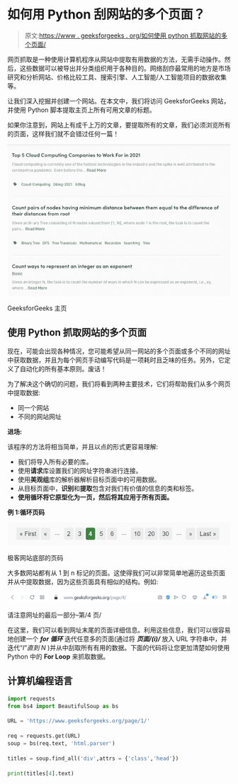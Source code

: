 # 如何用 Python 刮网站的多个页面？

> 原文:[https://www . geeksforgeeks . org/如何使用 python 抓取网站的多个页面/](https://www.geeksforgeeks.org/how-to-scrape-multiple-pages-of-a-website-using-python/)

网页抓取是一种使用计算机程序从网站中提取有用数据的方法，无需手动操作。然后，这些数据可以被导出并分类组织用于各种目的。网络刮痧最常用的地方是市场研究和分析网站、价格比较工具、搜索引擎、人工智能/人工智能项目的数据收集等。

让我们深入挖掘并创建一个网站。在本文中，我们将访问 GeeksforGeeks 网站，并使用 Python 脚本提取主页上所有可用文章的标题。

如果你注意到，网站上有成千上万的文章，要提取所有的文章，我们必须浏览所有的页面，这样我们就不会错过任何一篇！

![](img/a3a9bb44d2d04a49db9e34f671f7568e.png)

GeeksforGeeks 主页

## 使用 Python 抓取网站的多个页面

现在，可能会出现各种情况，您可能希望从同一网站的多个页面或多个不同的网址中获取数据，并且为每个网页手动编写代码是一项耗时且乏味的任务。另外，它定义了自动化的所有基本原则。废话！

为了解决这个确切的问题，我们将看到两种主要技术，它们将帮助我们从多个网页中提取数据:

*   同一个网站
*   不同的网站网址

**进场:**

该程序的方法将相当简单，并且以点的形式更容易理解:

*   我们将导入所有必要的库。
*   使用**请求**库设置我们的网址字符串进行连接。
*   使用**美观组**库的解析器解析目标页面中的可用数据。
*   从目标页面中，**识别**和**提取**包含对我们有价值的信息的类和标签。
*   **使用循环将它原型化为一页，然后将其应用于所有页面。**

**例 1:循环页码**

![](img/d1606b1ee40f5c53521e90612a5a6908.png)

极客网站底部的页码

大多数网站都有从 1 到 n 标记的页面。这使得我们可以非常简单地遍历这些页面并从中提取数据，因为这些页面具有相似的结构。例如:

![](img/c918b88ebf842603feac62b19bb4682b.png)

请注意网址的最后一部分–第/4 页/

在这里，我们可以看到网址末尾的页面详细信息。利用这些信息，我们可以很容易地创建一个 ***for 循环*** 迭代任意多的页面(通过将 ***页面/(i)/*** 放入 URL 字符串中，并迭代“*I*”*直到 N* )并从中刮取所有有用的数据。下面的代码将让您更加清楚如何使用 Python 中的 **For Loop** 来抓取数据。

## 计算机编程语言

```py
import requests
from bs4 import BeautifulSoup as bs

URL = 'https://www.geeksforgeeks.org/page/1/'

req = requests.get(URL)
soup = bs(req.text, 'html.parser')

titles = soup.find_all('div',attrs = {'class','head'})

print(titles[4].text)
```